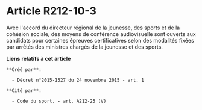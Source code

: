 # Article R212-10-3

Avec l'accord du directeur régional de la jeunesse, des sports et de la cohésion sociale, des moyens de conférence
audiovisuelle sont ouverts aux candidats pour certaines épreuves certificatives selon des modalités fixées par arrêtés des
ministres chargés de la jeunesse et des sports.

**Liens relatifs à cet article**

	**Créé par**:

	  - Décret n°2015-1527 du 24 novembre 2015 - art. 1

	**Cité par**:

	  - Code du sport. - art. A212-25 (V)
